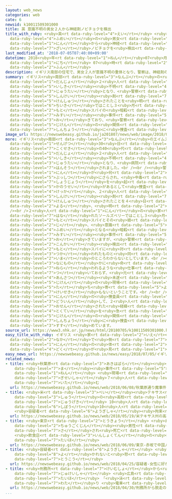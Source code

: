 ```yaml
---
layout: web_news
categories: web
cate: 6
newsid: k10011509301000
title: 英 意識不明の男女２人から神経剤ノビチョクを検出
title_with_ruby: <ruby>英<rt data-ruby-level="4">えい</rt></ruby> <ruby>意識<rt data-ruby-level="5">いしき</rt></ruby><ruby>不明<rt
  data-ruby-level="4">ふめい</rt></ruby>の<ruby>男女<rt data-ruby-level="1">だんじょ</rt></ruby>２<ruby>人<rt
  data-ruby-level="1">にん</rt></ruby>から<ruby>神経<rt data-ruby-level="5">しんけい</rt></ruby><ruby>剤<rt
  data-ruby-level="7">ざい</rt></ruby>ノビチョクを<ruby>検出<rt data-ruby-level="5">けんしゅつ</rt></ruby>
last_modified_at: '2018-07-05T07:40:00+09:00'
datetime: 2018<ruby>年<rt data-ruby-level="1">ねん</rt></ruby>07<ruby>月<rt data-ruby-level="1">がつ</rt></ruby>05<ruby>日<rt
  data-ruby-level="1">にち</rt></ruby> 07<ruby>時<rt data-ruby-level="2">じ</rt></ruby>40<ruby>分<rt
  data-ruby-level="2">ふん</rt></ruby>
description: イギリス南部の住宅で、男女２人が意識不明の重体となり、警察は、神経剤の「ノビチョク」が検出されたことを明らかにしました。この地域ではことし３月、「ノビチョク」によるロシアの元スパイの暗殺未遂事件が起きており、警察は２つの事件の関係を慎重に捜査しています。
summary: イギリス<ruby>南部<rt data-ruby-level="3">なんぶ</rt></ruby>の<ruby>住宅<rt data-ruby-level="6">じゅうたく</rt></ruby>で、<ruby>男女<rt
  data-ruby-level="1">だんじょ</rt></ruby>２<ruby>人<rt data-ruby-level="1">にん</rt></ruby>が<ruby>意識<rt
  data-ruby-level="5">いしき</rt></ruby><ruby>不明<rt data-ruby-level="4">ふめい</rt></ruby>の<ruby>重体<rt
  data-ruby-level="3">じゅうたい</rt></ruby>となり、<ruby>警察<rt data-ruby-level="6">けいさつ</rt></ruby>は、<ruby>神経<rt
  data-ruby-level="5">しんけい</rt></ruby><ruby>剤<rt data-ruby-level="7">ざい</rt></ruby>の「ノビチョク」が<ruby>検出<rt
  data-ruby-level="5">けんしゅつ</rt></ruby>されたことを<ruby>明<rt data-ruby-level="2">あき</rt></ruby>らかにしました。この<ruby>地域<rt
  data-ruby-level="6">ちいき</rt></ruby>ではことし３<ruby>月<rt data-ruby-level="1">がつ</rt></ruby>、「ノビチョク」によるロシアの<ruby>元<rt
  data-ruby-level="2">もと</rt></ruby>スパイの<ruby>暗殺<rt data-ruby-level="4">あんさつ</rt></ruby><ruby>未遂<rt
  data-ruby-level="7">みすい</rt></ruby><ruby>事件<rt data-ruby-level="5">じけん</rt></ruby>が<ruby>起<rt
  data-ruby-level="3">お</rt></ruby>きており、<ruby>警察<rt data-ruby-level="6">けいさつ</rt></ruby>は２つの<ruby>事件<rt
  data-ruby-level="5">じけん</rt></ruby>の<ruby>関係<rt data-ruby-level="4">かんけい</rt></ruby>を<ruby>慎重<rt
  data-ruby-level="7">しんちょう</rt></ruby>に<ruby>捜査<rt data-ruby-level="7">そうさ</rt></ruby>しています。
image_url: https://newswebeasy.github.io/ja201807/news/web/image/2018/07/05/K10011509301_1807050741_1807050748_01_02.jpg
more: イギリス<ruby>南部<rt data-ruby-level="3">なんぶ</rt></ruby>のエイムズベリーの<ruby>住宅<rt data-ruby-level="6">じゅうたく</rt></ruby>で<ruby>先月<rt
  data-ruby-level="1">せんげつ</rt></ruby>30<ruby>日<rt data-ruby-level="1">にち</rt></ruby>、イギリス<ruby>国籍<rt
  data-ruby-level="7">こくせき</rt></ruby>の40<ruby>代<rt data-ruby-level="3">だい</rt></ruby>の<ruby>男女<rt
  data-ruby-level="1">だんじょ</rt></ruby>２<ruby>人<rt data-ruby-level="1">にん</rt></ruby>が<ruby>意識<rt
  data-ruby-level="5">いしき</rt></ruby><ruby>不明<rt data-ruby-level="4">ふめい</rt></ruby>の<ruby>重体<rt
  data-ruby-level="3">じゅうたい</rt></ruby>となり、<ruby>病院<rt data-ruby-level="3">びょういん</rt></ruby>に<ruby>搬送<rt
  data-ruby-level="7">はんそう</rt></ruby>されました。<br /><br /><ruby>警察<rt data-ruby-level="6">けいさつ</rt></ruby>は、２<ruby>人<rt
  data-ruby-level="1">にん</rt></ruby>が<ruby>何<rt data-ruby-level="2">なん</rt></ruby>らかの<ruby>物質<rt
  data-ruby-level="5">ぶっしつ</rt></ruby>にさらされ、<ruby>中毒<rt data-ruby-level="4">ちゅうどく</rt></ruby>の<ruby>症状<rt
  data-ruby-level="7">しょうじょう</rt></ruby>を<ruby>起<rt data-ruby-level="3">お</rt></ruby>こした<ruby>可能性<rt
  data-ruby-level="5">かのうせい</rt></ruby>があるとして<ruby>捜査<rt data-ruby-level="7">そうさ</rt></ruby>し、その<ruby>結果<rt
  data-ruby-level="4">けっか</rt></ruby>、２<ruby>人<rt data-ruby-level="1">にん</rt></ruby>から<ruby>神経<rt
  data-ruby-level="5">しんけい</rt></ruby><ruby>剤<rt data-ruby-level="7">ざい</rt></ruby>の「ノビチョク」が<ruby>検出<rt
  data-ruby-level="5">けんしゅつ</rt></ruby>されたことを４<ruby>日<rt data-ruby-level="1">にち</rt></ruby><ruby>夜<rt
  data-ruby-level="2">よる</rt></ruby>、<ruby>明<rt data-ruby-level="2">あき</rt></ruby>らかにしました。<br
  /><br />２<ruby>人<rt data-ruby-level="1">にん</rt></ruby>の<ruby>家<rt data-ruby-level="2">いえ</rt></ruby>からおよそ11キロ<ruby>離<rt
  data-ruby-level="7">はな</rt></ruby>れたソールズベリーではことし３<ruby>月<rt data-ruby-level="1">がつ</rt></ruby>、ロシアの<ruby>元<rt
  data-ruby-level="2">もと</rt></ruby>スパイとその<ruby>娘<rt data-ruby-level="7">むすめ</rt></ruby>が「ノビチョク」によって一<ruby>時<rt
  data-ruby-level="2">じ</rt></ruby>、<ruby>意識<rt data-ruby-level="5">いしき</rt></ruby><ruby>不明<rt
  data-ruby-level="4">ふめい</rt></ruby>となる<ruby>暗殺<rt data-ruby-level="4">あんさつ</rt></ruby><ruby>未遂<rt
  data-ruby-level="7">みすい</rt></ruby><ruby>事件<rt data-ruby-level="5">じけん</rt></ruby>が<ruby>起<rt
  data-ruby-level="3">お</rt></ruby>きていますが、<ruby>警察<rt data-ruby-level="6">けいさつ</rt></ruby>は<ruby>今回<rt
  data-ruby-level="2">こんかい</rt></ruby><ruby>検出<rt data-ruby-level="5">けんしゅつ</rt></ruby>された「ノビチョク」がロシアの<ruby>元<rt
  data-ruby-level="2">もと</rt></ruby>スパイに<ruby>対<rt data-ruby-level="3">たい</rt></ruby>して<ruby>使<rt
  data-ruby-level="3">つか</rt></ruby>われたものと<ruby>同<rt data-ruby-level="2">おな</rt></ruby>じかどうかは、<ruby>今<rt
  data-ruby-level="2">いま</rt></ruby>のところわからないとしています。<br /><br />また２<ruby>人<rt data-ruby-level="1">にん</rt></ruby>は、<ruby>何者<rt
  data-ruby-level="3">なにもの</rt></ruby>かに<ruby>命<rt data-ruby-level="3">いのち</rt></ruby>を<ruby>狙<rt
  data-ruby-level="7">ねら</rt></ruby>われるような<ruby>仕事<rt data-ruby-level="3">しごと</rt></ruby>には<ruby>就<rt
  data-ruby-level="7">つ</rt></ruby>いておらず、<ruby>元<rt data-ruby-level="2">もと</rt></ruby>スパイの<ruby>暗殺<rt
  data-ruby-level="4">あんさつ</rt></ruby><ruby>未遂<rt data-ruby-level="7">みすい</rt></ruby><ruby>事件<rt
  data-ruby-level="5">じけん</rt></ruby>の<ruby>現場<rt data-ruby-level="5">げんば</rt></ruby>に<ruby>立<rt
  data-ruby-level="5">た</rt></ruby>ち<ruby>寄<rt data-ruby-level="5">よ</rt></ruby>った<ruby>形跡<rt
  data-ruby-level="7">けいせき</rt></ruby>もないということです。<br /><br /><ruby>警察<rt data-ruby-level="6">けいさつ</rt></ruby>は、およそ100<ruby>人<rt
  data-ruby-level="1">にん</rt></ruby>の<ruby>捜査員<rt data-ruby-level="7">そうさいん</rt></ruby>を<ruby>動員<rt
  data-ruby-level="3">どういん</rt></ruby>して、２<ruby>人<rt data-ruby-level="1">にん</rt></ruby>が<ruby>汚染<rt
  data-ruby-level="7">おせん</rt></ruby>された<ruby>経緯<rt data-ruby-level="7">けいい</rt></ruby>の<ruby>特定<rt
  data-ruby-level="4">とくてい</rt></ruby>を<ruby>急<rt data-ruby-level="3">いそ</rt></ruby>ぐとともに、２つの<ruby>事件<rt
  data-ruby-level="5">じけん</rt></ruby>の<ruby>関係<rt data-ruby-level="4">かんけい</rt></ruby>について<ruby>慎重<rt
  data-ruby-level="7">しんちょう</rt></ruby>に<ruby>捜査<rt data-ruby-level="7">そうさ</rt></ruby>を<ruby>進<rt
  data-ruby-level="3">すす</rt></ruby>めています。
source_url: https://www3.nhk.or.jp/news/html/20180705/k10011509301000.html
easy_title_with_ruby: イギリス <ruby>家<rt data-ruby-level="2">いえ</rt></ruby>の<ruby>中<rt
  data-ruby-level="2">なか</rt></ruby>で<ruby>倒<rt data-ruby-level="7">たお</rt></ruby>れていた２<ruby>人<rt
  data-ruby-level="1">にん</rt></ruby>の<ruby>体<rt data-ruby-level="2">からだ</rt></ruby>から<ruby>毒<rt
  data-ruby-level="4">どく</rt></ruby>が<ruby>見<rt data-ruby-level="1">み</rt></ruby>つかる
easy_news_url: https://newswebeasy.github.io/news/easy/2018/07/05/イギリス-家の中で倒れていた2人の体から毒が見つかる
related_news:
- title: <ruby>秋葉原<rt data-ruby-level="3">あきはばら</rt></ruby><ruby>通<rt data-ruby-level="7">とお</rt></ruby>り<ruby>魔<rt
    data-ruby-level="7">ま</rt></ruby><ruby>事件<rt data-ruby-level="5">じけん</rt></ruby>10<ruby>年<rt
    data-ruby-level="1">ねん</rt></ruby> <ruby>現場<rt data-ruby-level="5">げんば</rt></ruby>で<ruby>犠牲者<rt
    data-ruby-level="7">ぎせいしゃ</rt></ruby>７<ruby>人<rt data-ruby-level="1">にん</rt></ruby>を<ruby>悼<rt
    data-ruby-level="7">いた</rt></ruby>む
  url: https://newswebeasy.github.io/news/web/2018/06/08/秋葉原通り魔事件10年-現場で犠牲者7人を悼む
- title: <ruby>米<rt data-ruby-level="3">べい</rt></ruby><ruby>テキサス<rt data-ruby-level="3">てきさす</rt></ruby><ruby>州<rt
    data-ruby-level="3">しゅう</rt></ruby>の<ruby>高校<rt data-ruby-level="2">こうこう</rt></ruby>で<ruby>銃撃<rt
    data-ruby-level="7">じゅうげき</rt></ruby> 10<ruby>人<rt data-ruby-level="1">にん</rt></ruby><ruby>死亡<rt
    data-ruby-level="6">しぼう</rt></ruby>10<ruby>人<rt data-ruby-level="1">にん</rt></ruby>けが
    <ruby>容疑者<rt data-ruby-level="6">ようぎしゃ</rt></ruby><ruby>拘束<rt data-ruby-level="7">こうそく</rt></ruby>
  url: https://newswebeasy.github.io/news/web/2018/05/19/米テキサス州の高校で銃撃-10人死亡10人けが-容疑者拘束
- title: <ruby>東京<rt data-ruby-level="2">とうきょう</rt></ruby> <ruby>赤坂<rt data-ruby-level="3">あかさか</rt></ruby>で<ruby>中国人<rt
    data-ruby-level="2">ちゅうごくじん</rt></ruby><ruby>男性<rt data-ruby-level="5">だんせい</rt></ruby><ruby>刺<rt
    data-ruby-level="7">さ</rt></ruby>され<ruby>死亡<rt data-ruby-level="6">しぼう</rt></ruby>
    <ruby>飲食店<rt data-ruby-level="3">いんしょくてん</rt></ruby>の<ruby>同僚<rt data-ruby-level="7">どうりょう</rt></ruby>を<ruby>逮捕<rt
    data-ruby-level="7">たいほ</rt></ruby>
  url: https://newswebeasy.github.io/news/web/2018/06/09/東京-赤坂で中国人男性刺され死亡-飲食店の同僚を逮捕
- title: <ruby>容疑者<rt data-ruby-level="6">ようぎしゃ</rt></ruby> <ruby>女性<rt data-ruby-level="5">じょせい</rt></ruby>に<ruby>好<rt
    data-ruby-level="8">よ</rt></ruby>かれないと<ruby>怒<rt data-ruby-level="7">いか</rt></ruby>りのメッセージ<ruby>投稿<rt
    data-ruby-level="7">とうこう</rt></ruby>
  url: https://newswebeasy.github.io/news/web/2018/04/25/容疑者-女性に好かれないと怒りのメッセージ投稿
- title: <ruby>刑務所<rt data-ruby-level="7">けいむしょ</rt></ruby>から<ruby>脱走<rt data-ruby-level="7">だっそう</rt></ruby>の<ruby>受刑者<rt
    data-ruby-level="7">じゅけいしゃ</rt></ruby> <ruby>広島<rt data-ruby-level="3">ひろしま</rt></ruby>で<ruby>逮捕<rt
    data-ruby-level="7">たいほ</rt></ruby> 「<ruby>泳<rt data-ruby-level="3">およ</rt></ruby>いで<ruby>渡<rt
    data-ruby-level="7">わた</rt></ruby>り <ruby>電車<rt data-ruby-level="2">でんしゃ</rt></ruby>で」
  url: https://newswebeasy.github.io/news/web/2018/04/30/刑務所から脱走の受刑者-広島で逮捕-泳いで渡り-電車で
...
```

